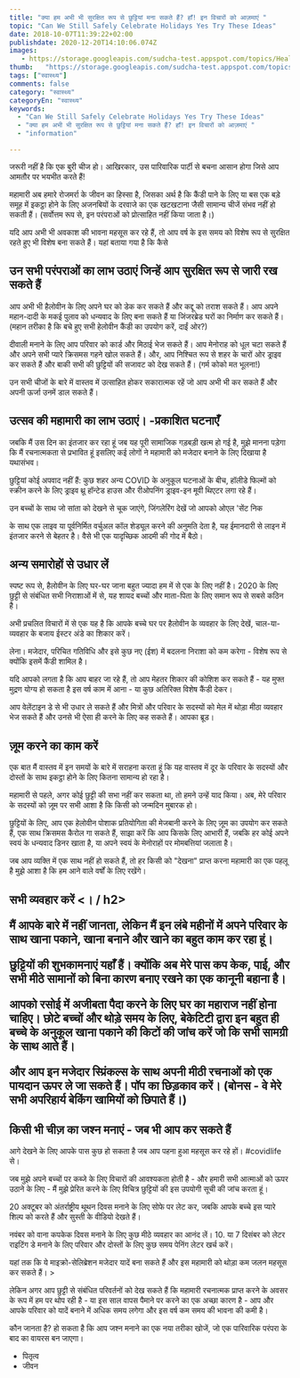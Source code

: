 ```yaml
---
title: "क्या हम अभी भी सुरक्षित रूप से छुट्टियां मना सकते हैं? हाँ! इन विचारों को आज़माएं "
topic: "Can We Still Safely Celebrate Holidays Yes Try These Ideas"
date: 2018-10-07T11:39:22+02:00
publishdate: 2020-12-20T14:10:06.074Z
images: 
   - https://storage.googleapis.com/sudcha-test.appspot.com/topics/Health/default-selection/12.jpg
thumb:   "https://storage.googleapis.com/sudcha-test.appspot.com/topics/Health/default-selection/thumb/12.jpg"
tags: ["स्वास्थ्य"]
comments: false
category: "स्वास्थ्य"
categoryEn: "स्वास्थ्य"
keywords: 
  - "Can We Still Safely Celebrate Holidays Yes Try These Ideas"
  - "क्या हम अभी भी सुरक्षित रूप से छुट्टियां मना सकते हैं? हाँ! इन विचारों को आज़माएं "
  - "information"

---
```

<p> जरूरी नहीं है कि एक बुरी चीज हो। आखिरकार, उस पारिवारिक पार्टी से बचना आसान होगा जिसे आप आमतौर पर भयभीत करते हैं! </p> <p> महामारी अब हमारे रोजमर्रा के जीवन का हिस्सा है, जिसका अर्थ है कि कैंडी पाने के लिए या बस एक बड़े समूह में इकट्ठा होने के लिए अजनबियों के दरवाजे का एक खटखटाना जैसी सामान्य चीजें संभव नहीं हो सकती हैं। (सर्वोत्तम रूप से, इन परंपराओं को प्रोत्साहित नहीं किया जाता है।) </p> <p> यदि आप अभी भी अवकाश की भावना महसूस कर रहे हैं, तो आप वर्ष के इस समय को विशेष रूप से सुरक्षित रहते हुए भी विशेष बना सकते हैं। यहां बताया गया है कि कैसे </p> <h2> उन सभी परंपराओं का लाभ उठाएं जिन्हें आप सुरक्षित रूप से जारी रख सकते हैं </h2> <p> आप अभी भी हैलोवीन के लिए अपने घर को डेक कर सकते हैं और कद्दू को तराश सकते हैं। आप अपने महान-दादी के मकई पुलाव को धन्यवाद के लिए बना सकते हैं या जिंजरब्रेड घरों का निर्माण कर सकते हैं। (महान तरीका है कि बचे हुए सभी हेलोवीन कैंडी का उपयोग करें, दाईं ओर?) </P> <p> दीवाली मनाने के लिए आप परिवार को कार्ड और मिठाई भेज सकते हैं। आप मेनोराह को धूल चटा सकते हैं और अपने सभी प्यारे क्रिसमस गहने खोल सकते हैं। और, आप निश्चित रूप से शहर के चारों ओर ड्राइव कर सकते हैं और बाकी सभी की छुट्टियों की सजावट को देख सकते हैं। (गर्म कोको मत भूलना!) </P> <p> उन सभी चीजों के बारे में वास्तव में उत्साहित होकर सकारात्मक रहें जो आप अभी भी कर सकते हैं और अपनी ऊर्जा उनमें डाल सकते हैं। </p> <h2> उत्सव की महामारी का लाभ उठाएं। -प्रकाशित घटनाएँ </h2> <p> जबकि मैं उस दिन का इंतजार कर रहा हूं जब यह पूरी सामाजिक गड़बड़ी खत्म हो गई है, मुझे मानना ​​पड़ेगा कि मैं रचनात्मकता से प्रभावित हूं इसलिए कई लोगों ने महामारी को मजेदार बनाने के लिए दिखाया है यथासंभव। </p> <p> छुट्टियां कोई अपवाद नहीं हैं: कुछ शहर अन्य COVID के अनुकूल घटनाओं के बीच, हॉलीडे फिल्मों को स्क्रीन करने के लिए ड्राइव थ्रू हॉन्टेड हाउस और रीओपनिंग ड्राइव-इन मूवी थिएटर लगा रहे हैं। </p> <p> उन बच्चों के साथ जो सांता को देखने से चूक जाएंगे, जिंगलेरिंग देखें जो आपको ओएल 'सेंट निक </p> <p> के साथ एक लाइव या पूर्वनिर्मित वर्चुअल कॉल शेड्यूल करने की अनुमति देता है, यह ईमानदारी से लाइन में इंतजार करने से बेहतर है। वैसे भी एक यादृच्छिक आदमी की गोद में बैठो। </p> <h2> अन्य समारोहों से उधार लें </h2> <p> स्पष्ट रूप से, हैलोवीन के लिए घर-घर जाना बहुत ज्यादा हम में से एक के लिए नहीं है। 2020 के लिए छुट्टी से संबंधित सभी निराशाओं में से, यह शायद बच्चों और माता-पिता के लिए समान रूप से सबसे कठिन है। </p> <p> अभी प्रचलित विचारों में से एक यह है कि आपके बच्चे घर पर हैलोवीन के व्यवहार के लिए देखें, चाल-या-व्यवहार के बजाय ईस्टर अंडे का शिकार करें। </p> <p> लेना। मजेदार, परिचित गतिविधि और इसे कुछ नए (ईश) में बदलना निराशा को कम करेगा - विशेष रूप से क्योंकि इसमें कैंडी शामिल है। </p> <p> यदि आपको लगता है कि आप बाहर जा रहे हैं, तो आप मेहतर शिकार की कोशिश कर सकते हैं - यह मुफ्त मुद्रण योग्य हो सकता है इस वर्ष काम में आना - या कुछ अतिरिक्त विशेष कैंडी देकर। </p> <p> आप वेलेंटाइन डे से भी उधार ले सकते हैं और मित्रों और परिवार के सदस्यों को मेल में थोड़ा मीठा व्यवहार भेज सकते हैं और उनसे भी ऐसा ही करने के लिए कह सकते हैं। आपका ब्रूड। </p> <h2> ज़ूम करने का काम करें </h2> <p> एक बात मैं वास्तव में इन समयों के बारे में सराहना करता हूं कि यह वास्तव में दूर के परिवार के सदस्यों और दोस्तों के साथ इकट्ठा होने के लिए कितना सामान्य हो रहा है। </p> <p> महामारी से पहले, अगर कोई छुट्टी की सभा नहीं कर सकता था, तो हमने उन्हें याद किया। अब, मेरे परिवार के सदस्यों को ज़ूम पर सभी आशा है कि किसी को जन्मदिन मुबारक हो। </p> <p> छुट्टियों के लिए, आप एक हेलोवीन पोशाक प्रतियोगिता की मेजबानी करने के लिए ज़ूम का उपयोग कर सकते हैं, एक साथ क्रिसमस कैरोल गा सकते हैं, साझा करें कि आप किसके लिए आभारी हैं, जबकि हर कोई अपने स्वयं के धन्यवाद डिनर खाता है, या अपने स्वयं के मेनोराहों पर मोमबत्तियां जलाता है। </p> <p> जब आप व्यक्ति में एक साथ नहीं हो सकते हैं, तो हर किसी को "देखना" प्राप्त करना महामारी का एक पहलू है मुझे आशा है कि हम आने वाले वर्षों के लिए रखेंगे। </p> <h2> सभी व्यवहार करें <। / h2> <p> मैं आपके बारे में नहीं जानता, लेकिन मैं इन लंबे महीनों में अपने परिवार के साथ खाना पकाने, खाना बनाने और खाने का बहुत काम कर रहा हूं। </p> <p> छुट्टियों की शुभकामनाएं यहाँ हैं। क्योंकि अब मेरे पास कप केक, पाई, और सभी मीठे सामानों को बिना कारण बनाए रखने का एक कानूनी बहाना है। </p> <p> आपको रसोई में अजीबता पैदा करने के लिए घर का महाराज नहीं होना चाहिए। छोटे बच्चों और थोड़े समय के लिए, बेकेटिटी द्वारा इन बहुत ही बच्चे के अनुकूल खाना पकाने की किटों की जांच करें जो कि सभी सामग्री के साथ आते हैं। </p> <p> और आप इन मजेदार स्प्रिंकल्स के साथ अपनी मीठी रचनाओं को एक पायदान ऊपर ले जा सकते हैं। पॉप का छिड़काव करें। (बोनस - वे मेरे सभी अपरिहार्य बेकिंग खामियों को छिपाते हैं।) </p> <h2> किसी भी चीज़ का जश्न मनाएं - जब भी आप कर सकते हैं </h2> <p> आगे देखने के लिए आपके पास कुछ हो सकता है जब आप पहना हुआ महसूस कर रहे हों। #covidlife से। </p> <p> जब मुझे अपने बच्चों पर कब्जे के लिए विचारों की आवश्यकता होती है - और हमारी सभी आत्माओं को ऊपर उठाने के लिए - मैं मुझे प्रेरित करने के लिए विचित्र छुट्टियों की इस उपयोगी सूची की जांच करता हूं। </p> <p> 20 अक्टूबर को अंतर्राष्ट्रीय थूथन दिवस मनाने के लिए सोफे पर लेट कर, जबकि आपके बच्चे इस प्यारे शिल्प को करते हैं और सुस्ती के वीडियो देखते हैं। </p> <p> नवंबर को वाना कपकेक दिवस मनाने के लिए कुछ मीठे व्यवहार का आनंद लें। 10. या 7 दिसंबर को लेटर राइटिंग डे मनाने के लिए परिवार और दोस्तों के लिए कुछ समय पेनिंग लेटर खर्च करें। </p> <p> यहां तक ​​कि ये माइक्रो-सेलिब्रेशन मजेदार यादें बना सकते हैं और इस महामारी को थोड़ा कम जलन महसूस कर सकते हैं। <//> > <p> लेकिन अगर आप छुट्टी से संबंधित परिवर्तनों को देख सकते हैं कि महामारी रचनात्मक प्राप्त करने के अवसर के रूप में हम पर थोप रही है - या इस साल वापस पैमाने पर करने का एक अच्छा कारण है - आप और आपके परिवार को यादें बनाने में अधिक समय लगेगा और इस वर्ष कम समय की भावना की कमी है। </p> <p> कौन जानता है? हो सकता है कि आप जश्न मनाने का एक नया तरीका खोजें, जो एक पारिवारिक परंपरा के बाद का वायरस बन जाएगा। </p> <ul> <li> पितृत्व </li> <li> जीवन </li> </ul> 